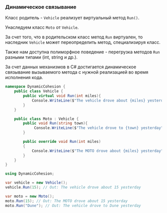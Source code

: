 ### Динамическое связывание

Класс родитель - `Vehicle` реализует виртуальный метод `Run()`. 

Унаследуем класс `Moto` от `Vehicle`.

За счет того, что в родительском класс метод `Run` виртуален, то наследник `Vehicle` может переопределить метод, специализируя класс. 

Также нам доступна полиморфное поведение - перегрузка методов `Run` разными типами (int, string и др.). 

За счет данных механизмов в C# достигается динамическое связывание вызываемого метода с нужной реализацией во время исполнения кода. 

~~~C#
namespace DynamicCohesion {
    public class Vehicle {
        public virtual void Run(int miles){
            Console.WriteLine($"The vehicle drove about {miles} yesterday");
        }
    }

    public class Moto : Vehicle {
        public void Run(string town){
             Console.WriteLine($"The vehicle drove to {town} yesterday");
        }

        public override void Run(int miles)
        {
            Console.WriteLine($"The MOTO drove about {miles} yesterday");
        }
    }
}
~~~

~~~C#
using DynamicCohesion;

var vehicle = new Vehicle();
vehicle.Run(15); // Out: The vehicle drove about 15 yesterday

var moto = new Moto();
moto.Run(15); // Out: The MOTO drove about 15 yesterday
moto.Run("Dune"); // Out: The vehicle drove to Dune yesterday
~~~